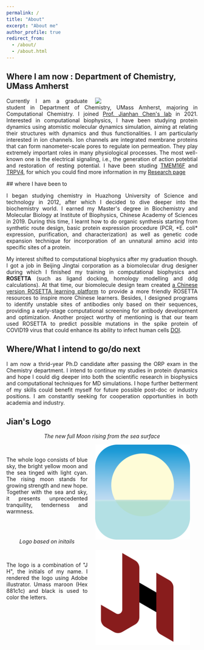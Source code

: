 ```yaml
---
permalink: /
title: "About"
excerpt: "About me"
author_profile: true
redirect_from: 
  - /about/
  - /about.html
---
```


## Where I am now : Department of Chemistry, UMass Amherst

<img align="right" src="/images/jianhuang_umass.jpg" width='250' hspace="20" /> 

<p align="justify">
Currently I am a graduate student in Department of Chemistry, UMass Amherst, majoring in Computational Chemistry. I joined <a href="https://www.chem.umass.edu/faculty/jianhan-chen">Prof. Jianhan Chen's lab</a> in 2021. Interested in computational biophysics, I have been studying protein dynamics using atomistic molecular dynamics simulation, aiming at relating their structures with dynamics and thus functionalities. 
I am particularly interested in ion channels. Ion channels are integrated membrane proteins that can form nanometer-scale pores to regulate ion permeation. They play extremely important roles in many physiological processes. The most well-known one is the electrical signaling, i.e., the generation of action potebtial and restoration of resting potential. I have been studing <a href="https://www.uniprot.org/uniprot/Q6P9J9">TMEM16F</a> and <a href="https://www.uniprot.org/uniprot/Q9HBA0">TRPV4</a>, for which you could find more information in my <a href="/research">Research page</a>
</p> 
<!--
<p align="right">
  <b>Jian at the peak of Holyoke Mountain</b>
</p> 
-->
## where I have been to

<p align="justify">
I began studying chemistry in Huazhong University of Science and technology in 2012, after which I decided to dive deeper into the biochemistry world. I earned my Master's degree in Biochemistry and Molecular Biology at Institute of Biophysics, Chinese Academy of Sciences in 2019. During this time, I learnt how to do organic synthesis starting from synthetic route design, basic protein expression procedure (PCR, *E. coli* expression, purification, and characterization) as well as genetic code expansion technique for incorporation of an unnatural amino acid into specific sites of a protein. 
</p>
<p align="justify">
My interest shifted to computational biophysics after my graduation though. I got a job in Beijing Jingtai corporation as a biomolecular drug designer during which I finished my training in computational biophysics and <b>ROSETTA</b> (such as ligand docking, homology modelling and ddg calculations). At that time, our biomolecule design team created <a href="https://github.com/guyujun/pyrosetta-basic">a Chinese version ROSETTA learning platform</a> to provide a more friendly ROSETTA resources to inspire more Chinese learners. Besides, I designed programs to identify unstable sites of antibodies only based on their sequences, providing a early-stage computational screening for antibody development and optimization. Another project worthy of mentioning is that our team used ROSETTA to predict possible mutations in the spike protein of COVID19 virus that could enhance its ability to infect human cells <a href="https://pubs.rsc.org/en/content/articlelanding/2021/RA/D1RA00426C">DOI</a>.
</p>

## Where/What I intend to go/do next

<p align="justify"> I am now a thrid-year Ph.D candidate after passing the ORP exam in the Chemistry department. I intend to continue my studies in protein dynamics and hope I could dig deeper into both the scientific research in biophysics and computational techniques for MD simulations. I hope further betterment of my skills could benefit myself for future possible post-doc or industry positions.
I am constantly seeking for cooperation opportunities in both academia and industry.
</p>

## Jian's Logo

<p align="middle"><em>The new full Moon rising from the sea surface</em></p >
<img align="right" src="/images/logo1.png" width='250' hspace="20" />
<br>
<p align="justify">
The whole logo consists of blue sky, the bright yellow moon and the sea tinged with light cyan. The rising moon stands for growing strength and new hope. Together with the sea and sky, it presents unprecedented tranquility, tenderness and warmness.
</p >
<br>
<br>
<p align="middle"><em>Logo based on initails</em></p >

<img align="right" src="/images/logo9.png" width='250' hspace="20" /> 
<br>

<p align="justify">
The logo is a combination of "J H", the initials of my name. I rendered the logo using Adobe illustrator. Umass maroon (Hex 881c1c) and black is used to color the letters.
</p >
<br>
<br>
